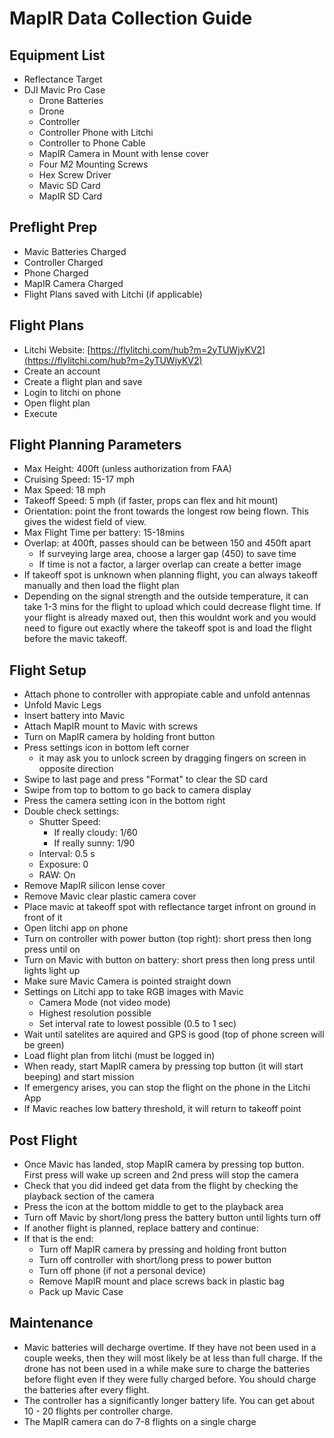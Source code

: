 # MapIR Data Collection Guide

## Equipment List
- Reflectance Target
- DJI Mavic Pro Case
  - Drone Batteries
  - Drone
  - Controller
  - Controller Phone with Litchi
  - Controller to Phone Cable
  - MapIR Camera in Mount with lense cover
  - Four M2 Mounting Screws
  - Hex Screw Driver
  - Mavic SD Card
  - MapIR SD Card

## Preflight Prep
- Mavic Batteries Charged
- Controller Charged
- Phone Charged
- MapIR Camera Charged
- Flight Plans saved with Litchi (if applicable)

## Flight Plans
- Litchi Website: [https://flylitchi.com/hub?m=2yTUWjyKV2](https://flylitchi.com/hub?m=2yTUWjyKV2)
- Create an account
- Create a flight plan and save
- Login to litchi on phone
- Open flight plan
- Execute

## Flight Planning Parameters
- Max Height: 400ft (unless authorization from FAA)
- Cruising Speed: 15-17 mph
- Max Speed: 18 mph
- Takeoff Speed: 5 mph (if faster, props can flex and hit mount)
- Orientation: point the front towards the longest row being flown. This gives the widest field of view.
- Max Flight Time per battery: 15-18mins
- Overlap: at 400ft, passes should can be between 150 and 450ft apart
  - If surveying large area, choose a larger gap (450) to save time
  - If time is not a factor, a larger overlap can create a better image
- If takeoff spot is unknown when planning flight, you can always takeoff manually and then load the flight plan
- Depending on the signal strength and the outside temperature, it can take 1-3 mins for the flight to upload which could decrease flight time. If your flight is already maxed out, then this wouldnt work and you would need to figure out exactly where the takeoff spot is and load the flight before the mavic takeoff.

## Flight Setup
- Attach phone to controller with appropiate cable and unfold antennas
- Unfold Mavic Legs
- Insert battery into Mavic
- Attach MapIR mount to Mavic with screws
- Turn on MapIR camera by holding front button
- Press settings icon in bottom left corner
  - it may ask you to unlock screen by dragging fingers on screen in opposite direction
- Swipe to last page and press "Format" to clear the SD card
- Swipe from top to bottom to go back to camera display
- Press the camera setting icon in the bottom right 
- Double check settings:
  - Shutter Speed:
    - If really cloudy: 1/60
    - If really sunny: 1/90
  - Interval: 0.5 s
  - Exposure: 0
  - RAW: On
- Remove MapIR silicon lense cover
- Remove Mavic clear plastic camera cover
- Place mavic at takeoff spot with reflectance target infront on ground in front of it
- Open litchi app on phone
- Turn on controller with power button (top right): short press then long press until on
- Turn on Mavic with button on battery: short press then long press until lights light up
- Make sure Mavic Camera is pointed straight down
- Settings on Litchi app to take RGB images with Mavic
  - Camera Mode (not video mode)
  - Highest resolution possible
  - Set interval rate to lowest possible (0.5 to 1 sec)
- Wait until satelites are aquired and GPS is good (top of phone screen will be green)
- Load flight plan from litchi (must be logged in)
- When ready, start MapIR camera by pressing top button (it will start beeping) and start mission
- If emergency arises, you can stop the flight on the phone in the Litchi App
- If Mavic reaches low battery threshold, it will return to takeoff point

## Post Flight
- Once Mavic has landed, stop MapIR camera by pressing top button. First press will wake up screen and 2nd press will stop the camera
- Check that you did indeed get data from the flight by checking the playback section of the camera
- Press the icon at the bottom middle to get to the playback area
- Turn off Mavic by short/long press the battery button until lights turn off
- If another flight is planned, replace battery and continue:
- If that is the end:
  - Turn off MapIR camera by pressing and holding front button
  - Turn off controller with short/long press to power button
  - Turn off phone (if not a personal device)
  - Remove MapIR mount and place screws back in plastic bag
  - Pack up Mavic Case

## Maintenance
- Mavic batteries will decharge overtime. If they have not been used in a couple weeks, then they will most likely be at less than full charge. If the drone has not been used in a while make sure to charge the batteries before flight even if they were fully charged before. You should charge the batteries after every flight.
- The controller has a significantly longer battery life. You can get about 10 - 20 flights per controller charge.
- The MapIR camera can do 7-8 flights on a single charge
